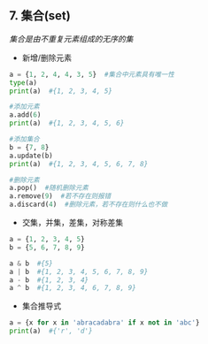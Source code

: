 ## 7. 集合(set)

*集合是由不重复元素组成的无序的集*

- 新增/删除元素
```python
a = {1, 2, 4, 4, 3, 5}  #集合中元素具有唯一性
type(a)
print(a)  #{1, 2, 3, 4, 5}

#添加元素
a.add(6)
print(a)  #{1, 2, 3, 4, 5, 6}

#添加集合
b = {7, 8}
a.update(b)
print(a)  #{1, 2, 3, 4, 5, 6, 7, 8}

#删除元素
a.pop()  #随机删除元素
a.remove(9)  #若不存在则报错
a.discard(4)  #删除元素，若不存在则什么也不做
```

- 交集，并集，差集，对称差集
```python
a = {1, 2, 3, 4, 5}
b = {5, 6, 7, 8, 9}

a & b  #{5}
a | b  #{1, 2, 3, 4, 5, 6, 7, 8, 9}
a - b  #{1, 2, 3, 4}
a ^ b  #{1, 2, 3, 4, 6, 7, 8, 9}
```

- 集合推导式
```python
a = {x for x in 'abracadabra' if x not in 'abc'}
print(a)  #{'r', 'd'}
```

